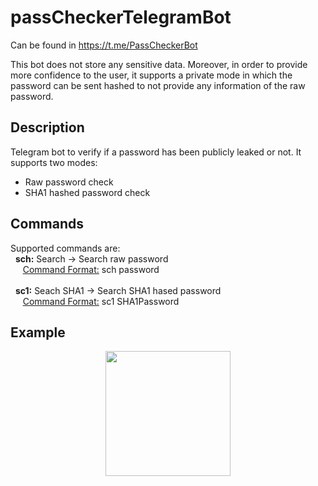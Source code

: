 # passCheckerTelegramBot

Can be found in https://t.me/PassCheckerBot

This bot does not store any sensitive data. Moreover, in order to provide more confidence to the user, it supports a private mode in which the password can be sent hashed to not provide any information of the raw password.

## Description
Telegram bot to verify if a password has been publicly leaked or not. It supports two modes:
* Raw password check
* SHA1 hashed password check

## Commands
Supported commands are: </br>
&nbsp;&nbsp;**sch:** Search -> Search raw password </br>
&nbsp;&nbsp;&nbsp;&nbsp; <ins>Command Format:</ins> sch password </br> </br>
&nbsp;&nbsp;**sc1:** Seach SHA1 -> Search SHA1 hased password</br>
&nbsp;&nbsp;&nbsp;&nbsp; <ins>Command Format:</ins> sc1 SHA1Password

## Example
<p align="center">
  <img src="https://github.com/Roger204/passCheckerTelegramBot/blob/main/PassCheckerTelegramBot_example.gif" width="200" ma />
</p>
